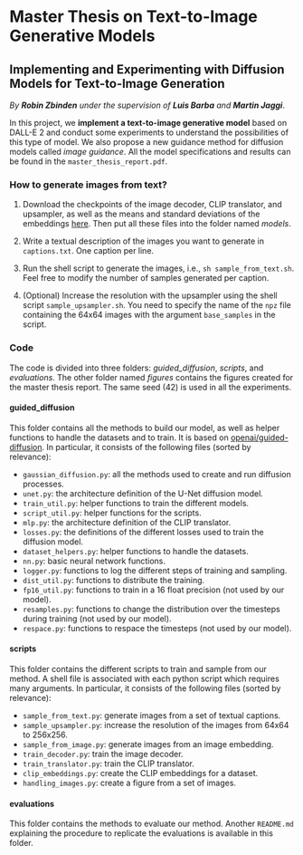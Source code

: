 # Master Thesis on Text-to-Image Generative Models
## Implementing and Experimenting with Diffusion Models for Text-to-Image Generation

*By **Robin Zbinden** under the supervision of **Luis Barba** and **Martin Jaggi***.

In this project, we **implement a text-to-image generative model** based on DALL-E 2 and conduct some experiments to understand the possibilities of this type of model. We also propose a new guidance method for diffusion models called *image guidance*. All the model specifications and results can be found in the `master_thesis_report.pdf`.

### How to generate images from text?

1. Download the checkpoints of the image decoder, CLIP translator, and upsampler, as well as the means and standard deviations of the embeddings [here](https://drive.google.com/drive/folders/1NEYwdgRLBx-nRvw66Td8cxr4nS5yTkgq?usp=sharing). Then put all these files into the folder named *models*.

2. Write a textual description of the images you want to generate in `captions.txt`. One caption per line.

3. Run the shell script to generate the images, i.e., `sh sample_from_text.sh`. Feel free to modify the number of samples generated per caption.

4. (Optional) Increase the resolution with the upsampler using the shell script `sample_upsampler.sh`. You need to specify the name of the `npz` file containing the 64x64 images with the argument `base_samples` in the script.

### Code

The code is divided into three folders: *guided_diffusion*, *scripts*, and *evaluations*. The other folder named *figures* contains the figures created for the master thesis report. The same seed (42) is used in all the experiments.

#### guided_diffusion

This folder contains all the methods to build our model, as well as helper functions to handle the datasets and to train. It is based on [openai/guided-diffusion](https://github.com/openai/guided-diffusion). In particular, it consists of the following files (sorted by relevance):

- `gaussian_diffusion.py`: all the methods used to create and run diffusion processes.
- `unet.py`: the architecture definition of the U-Net diffusion model.
- `train_util.py`: helper functions to train the different models.
- `script_util.py`: helper functions for the scripts.
- `mlp.py`: the architecture definition of the CLIP translator.
- `losses.py`: the definitions of the different losses used to train the diffusion model.
- `dataset_helpers.py`: helper functions to handle the datasets.
- `nn.py`: basic neural network functions.
- `logger.py`: functions to log the different steps of training and sampling.
- `dist_util.py`: functions to distribute the training.
- `fp16_util.py`: functions to train in a 16 float precision (not used by our model).
- `resamples.py`: functions to change the distribution over the timesteps during training (not used by our model).
- `respace.py`: functions to respace the timesteps (not used by our model).

#### scripts

This folder contains the different scripts to train and sample from our method. A shell file is associated with each python script which requires many arguments. In particular, it consists of the following files (sorted by relevance):

- `sample_from_text.py`: generate images from a set of textual captions.
- `sample_upsampler.py`: increase the resolution of the images from 64x64 to 256x256.
- `sample_from_image.py`: generate images from an image embedding.
- `train_decoder.py`: train the image decoder.
- `train_translator.py`: train the CLIP translator.
- `clip_embeddings.py`: create the CLIP embeddings for a dataset.
- `handling_images.py`: create a figure from a set of images.

#### evaluations

This folder contains the methods to evaluate our method. Another `README.md` explaining the procedure to replicate the evaluations is available in this folder. 
